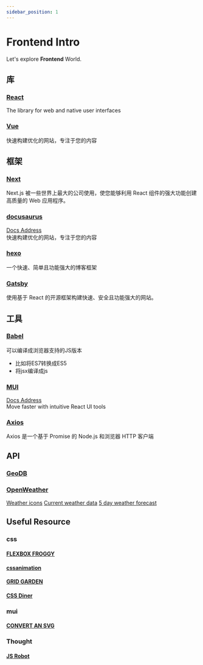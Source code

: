 ```yaml
---
sidebar_position: 1
---
```


# Frontend Intro

Let's explore **Frontend** World.

## 库
### [React](https://react.dev/)
The library for web and native user interfaces
### [Vue](https://vuejs.org/)
快速构建优化的网站，专注于您的内容
## 框架

### [Next](https://nextjs.org/)
Next.js 被一些世界上最大的公司使用，使您能够利用 React 组件的强大功能创建高质量的 Web 应用程序。
### [docusaurus](https://docusaurus.io/)
[Docs Address](/frontendDocs/category/docusaurus)  
快速构建优化的网站，专注于您的内容  
### [hexo](https://hexo.io/index.html)
一个快速、简单且功能强大的博客框架
### [Gatsby](https://www.gatsbyjs.com/)
使用基于 React 的开源框架构建快速、安全且功能强大的网站。

## 工具

### [Babel](https://babeljs.io/)
可以编译成浏览器支持的JS版本
- 比如将ES7转换成ES5
- 将jsx编译成js
### [MUI](https://mui.com/)
[Docs Address](/frontendDocs/category/mui)  
Move faster with intuitive React UI tools

### [Axios](https://axios-http.com/docs/intro)
Axios 是一个基于 Promise 的 Node.js 和浏览器 HTTP 客户端

## API
### [GeoDB](http://geodb-cities-api.wirefreethought.com/)
### [OpenWeather](https://openweathermap.org/api)
[Weather icons](https://openweathermap.org/weather-conditions#Weather-Condition-Codes-2)
[Current weather data](https://openweathermap.org/current)
[5 day weather forecast](https://openweathermap.org/forecast5#data)

## Useful Resource
### css
#### [FLEXBOX FROGGY](https://flexboxfroggy.com/)
#### [cssanimation](https://cssanimation.io/)
#### [GRID GARDEN](https://cssgridgarden.com/)
#### [CSS Diner](https://flukeout.github.io/)
### mui
#### [CONVERT AN SVG](https://mui-svg-converter.vercel.app/)
### Thought
#### [JS Robot](https://lab.reaal.me/jsrobot/)